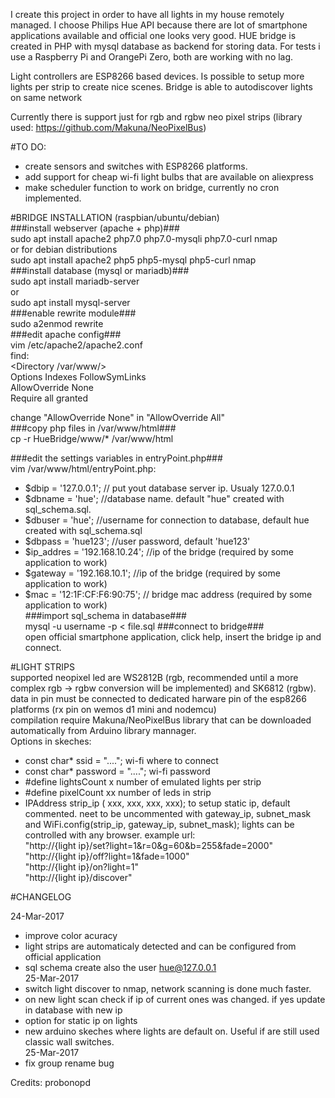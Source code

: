 I create this project in order to have all lights in my house remotely managed. I choose Philips Hue API because there are lot of smartphone applications available and official one looks very good.
HUE bridge is created in PHP with mysql database as backend for storing data. For tests i use a Raspberry Pi and OrangePi Zero, both are working with no lag.

Light controllers are ESP8266 based devices. Is possible to setup more lights per strip to create nice scenes. Bridge is able to autodiscover lights on same network

Currently there is support just for rgb and rgbw neo pixel strips (library used: https://github.com/Makuna/NeoPixelBus)

#TO DO:
 - create sensors and switches with ESP8266 platforms.  
 - add support for cheap wi-fi light bulbs that are available on aliexpress  
 - make scheduler function to work on bridge, currently no cron implemented.  

#BRIDGE INSTALLATION (raspbian/ubuntu/debian)  
###install webserver (apache + php)###  
sudo apt install apache2 php7.0 php7.0-mysqli php7.0-curl nmap  
or for debian distributions  
sudo apt install apache2 php5 php5-mysql php5-curl nmap  
###install database (mysql or mariadb)###  
sudo apt install mariadb-server  
   or  
sudo apt install mysql-server    
###enable rewrite module###  
sudo a2enmod rewrite  
###edit apache config###  
vim /etc/apache2/apache2.conf  
find:  
<Directory /var/www/>  
        Options Indexes FollowSymLinks  
        AllowOverride None  
        Require all granted  
</Directory>  

change "AllowOverride None"  in "AllowOverride All"  
###copy php files in /var/www/html###  
cp -r HueBridge/www/* /var/www/html  

###edit the settings variables in entryPoint.php###  
vim /var/www/html/entryPoint.php:  
  - $dbip = '127.0.0.1'; // put yout database server ip. Usualy 127.0.0.1
  - $dbname = 'hue';  //database name. default "hue" created with sql_schema.sql.  
  - $dbuser = 'hue';  //username for connection to database, default hue created with sql_schema.sql  
  - $dbpass = 'hue123';  //user password, default 'hue123'  
  - $ip_addres = '192.168.10.24';  //ip of the bridge (required by some application to work)  
  - $gateway = '192.168.10.1';  //ip of the bridge (required by some application to work)  
  - $mac = '12:1F:CF:F6:90:75';  // bridge mac address (required by some application to work)  
###import sql_schema in database###  
mysql -u username -p  < file.sql
###connect to bridge###  
open official smartphone application, click help, insert the bridge ip and connect.  

#LIGHT STRIPS  
supported neopixel led are WS2812B (rgb, recommended until a more complex rgb -> rgbw conversion will be implemented) and SK6812 (rgbw).  
data in pin must be connected to dedicated harware pin of the esp8266 platforms (rx pin on wemos d1 mini and nodemcu)  
compilation require Makuna/NeoPixelBus library that can be downloaded automatically from Arduino library mannager.  
Options in skeches:
 - const char* ssid = "...."; wi-fi where to connect
 - const char* password = "...."; wi-fi password
 - #define lightsCount x number of emulated lights per strip
 - #define pixelCount xx number of leds in strip
 - IPAddress strip_ip ( xxx,  xxx,   xxx,  xxx); to setup static ip, default commented. neet to be uncommented with gateway_ip, subnet_mask and WiFi.config(strip_ip, gateway_ip, subnet_mask);
lights can be controlled with any browser. example url:  
"http://{light ip}/set?light=1&r=0&g=60&b=255&fade=2000"  
"http://{light ip}/off?light=1&fade=1000"  
"http://{light ip}/on?light=1"  
"http://{light ip}/discover"  


#CHANGELOG

24-Mar-2017  
 - improve color acuracy  
 - light strips are automaticaly detected and can be configured from official application  
 - sql schema create also the user hue@127.0.0.1  
25-Mar-2017  
 - switch light discover to nmap, network scanning is done much faster.
 - on new light scan check if ip of current ones was changed. if yes update in database with new ip  
 - option for static ip on lights  
 - new arduino skeches where lights are default on. Useful if are still used classic wall switches.  
25-Mar-2017
 - fix group rename bug


Credits: probonopd
